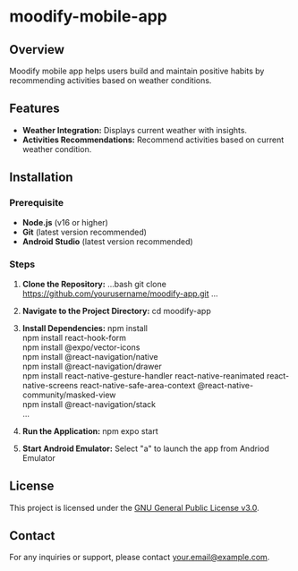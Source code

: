 # moodify-mobile-app

## Overview
Moodify mobile app helps users build and maintain positive habits by recommending activities based on weather conditions.

## Features
- **Weather Integration:** Displays current weather with insights.
- **Activities Recommendations:** Recommend activities based on current weather condition.

## Installation
### Prerequisite
- **Node.js** (v16 or higher)
- **Git** (latest version recommended)
- **Android Studio** (latest version recommended)

### Steps
1. **Clone the Repository:**
   ...bash
   git clone https://github.com/yourusername/moodify-app.git
   ...

2. **Navigate to the Project Directory:**
   cd moodify-app

3. **Install Dependencies:**
   npm install<br>
   npm install react-hook-form<br>
   npm install @expo/vector-icons<br>
   npm install @react-navigation/native<br>
   npm install @react-navigation/drawer<br>
   npm install react-native-gesture-handler react-native-reanimated react-native-screens react-native-safe-area-context @react-native-community/masked-view<br>
   npm install @react-navigation/stack<br>
   ...

4. **Run the Application:**
   npm expo start

5. **Start Android Emulator:**
   Select "a" to launch the app from Andriod Emulator  

## License
This project is licensed under the [GNU General Public License v3.0](LICENSE).

## Contact
For any inquiries or support, please contact [your.email@example.com](mailto:your.email@example.com).